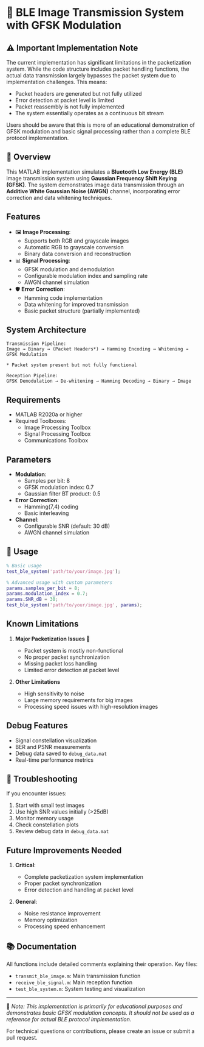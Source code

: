 # 📡 BLE Image Transmission System with GFSK Modulation

## ⚠️ Important Implementation Note
The current implementation has significant limitations in the packetization system. While the code structure includes packet handling functions, the actual data transmission largely bypasses the packet system due to implementation challenges. This means:
- Packet headers are generated but not fully utilized
- Error detection at packet level is limited
- Packet reassembly is not fully implemented
- The system essentially operates as a continuous bit stream

Users should be aware that this is more of an educational demonstration of GFSK modulation and basic signal processing rather than a complete BLE protocol implementation.

## 🎯 Overview
This MATLAB implementation simulates a **Bluetooth Low Energy (BLE)** image transmission system using **Gaussian Frequency Shift Keying (GFSK)**. The system demonstrates image data transmission through an **Additive White Gaussian Noise (AWGN)** channel, incorporating error correction and data whitening techniques.

## Features
- 🖼️ **Image Processing**: 
  - Supports both RGB and grayscale images
  - Automatic RGB to grayscale conversion
  - Binary data conversion and reconstruction
- 📊 **Signal Processing**:
  - GFSK modulation and demodulation
  - Configurable modulation index and sampling rate
  - AWGN channel simulation
- 🛡️ **Error Correction**:
  - Hamming code implementation
  - Data whitening for improved transmission
  - Basic packet structure (partially implemented)

## System Architecture

```
Transmission Pipeline:
Image → Binary → (Packet Headers*) → Hamming Encoding → Whitening → GFSK Modulation

* Packet system present but not fully functional

Reception Pipeline:
GFSK Demodulation → De-whitening → Hamming Decoding → Binary → Image
```

## Requirements
- MATLAB R2020a or higher
- Required Toolboxes:
  - Image Processing Toolbox
  - Signal Processing Toolbox
  - Communications Toolbox

## Parameters
- **Modulation**:
  - Samples per bit: 8
  - GFSK modulation index: 0.7
  - Gaussian filter BT product: 0.5
- **Error Correction**:
  - Hamming(7,4) coding
  - Basic interleaving
- **Channel**:
  - Configurable SNR (default: 30 dB)
  - AWGN channel simulation

## 🚀 Usage
```matlab
% Basic usage
test_ble_system('path/to/your/image.jpg');

% Advanced usage with custom parameters
params.samples_per_bit = 8;
params.modulation_index = 0.7;
params.SNR_dB = 30;
test_ble_system('path/to/your/image.jpg', params);
```

## Known Limitations
1. **Major Packetization Issues** 🚨
   - Packet system is mostly non-functional
   - No proper packet synchronization
   - Missing packet loss handling
   - Limited error detection at packet level

2. **Other Limitations**
   - High sensitivity to noise
   - Large memory requirements for big images
   - Processing speed issues with high-resolution images

## Debug Features
- Signal constellation visualization
- BER and PSNR measurements
- Debug data saved to `debug_data.mat`
- Real-time performance metrics

## 🔧 Troubleshooting
If you encounter issues:
1. Start with small test images
2. Use high SNR values initially (>25dB)
3. Monitor memory usage
4. Check constellation plots
5. Review debug data in `debug_data.mat`

## Future Improvements Needed
1. **Critical**:
   - Complete packetization system implementation
   - Proper packet synchronization
   - Error detection and handling at packet level

2. **General**:
   - Noise resistance improvement
   - Memory optimization
   - Processing speed enhancement

## 📚 Documentation
All functions include detailed comments explaining their operation. Key files:
- `transmit_ble_image.m`: Main transmission function
- `receive_ble_signal.m`: Main reception function
- `test_ble_system.m`: System testing and visualization

---

🔬 *Note: This implementation is primarily for educational purposes and demonstrates basic GFSK modulation concepts. It should not be used as a reference for actual BLE protocol implementation.*

For technical questions or contributions, please create an issue or submit a pull request.